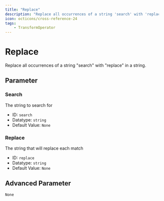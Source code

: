 ```yaml
---
title: "Replace"
description: "Replace all occurrences of a string 'search' with 'replace' in a string."
icon: octicons/cross-reference-24
tags: 
    - TransformOperator
---
```

# Replace
<!-- This file was generated - DO NOT CHANGE IT MANUALLY -->



Replace all occurrences of a string "search" with "replace" in a string.


## Parameter

### Search

The string to search for

- ID: `search`
- Datatype: `string`
- Default Value: `None`



### Replace

The string that will replace each match

- ID: `replace`
- Datatype: `string`
- Default Value: `None`





## Advanced Parameter

`None`